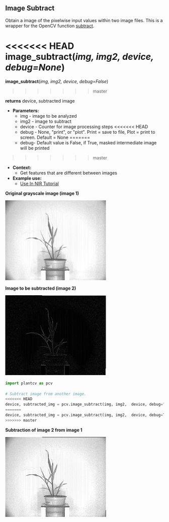 ## Image Subtract

Obtain a image of the pixelwise input values within two image files. 
This is a wrapper for the OpenCV function [subtract](http://docs.opencv.org/2.4/modules/core/doc/operations_on_arrays.html#subtract).

<<<<<<< HEAD
**image_subtract**(*img, img2, device, debug=None*)
=======
**image_subtract**(*img, img2, device, debug=False*)
>>>>>>> master

**returns** device, subtracted image

- **Parameters:**
    - img - image to be analyzed
    - img2 - image to subtract
    - device - Counter for image processing steps
<<<<<<< HEAD
    - debug - None, "print", or "plot". Print = save to file, Plot = print to screen. Default = None
=======
    - debug- Default value is False, if True, masked intermediate image will be printed
>>>>>>> master
- **Context:**
    - Get features that are different between images
- **Example use:**
    - [Use In NIR Tutorial](nir_tutorial.md)

**Original grayscale image (image 1)**

![Screenshot](img/documentation_images/image_subtract/original_image.jpg)

**Image to be subtracted (image 2)**

![Screenshot](img/documentation_images/image_subtract/image2.jpg)

```python
import plantcv as pcv

# Subtract image from another image. 
<<<<<<< HEAD
device, subtracted_img = pcv.image_subtract(img, img2,  device, debug="print")
=======
device, subtracted_img = pcv.image_subtract(img, img2,  device, debug=True)
>>>>>>> master
```

**Subtraction of image 2 from image 1**

![Screenshot](img/documentation_images/image_subtract/subtracted.jpg)
